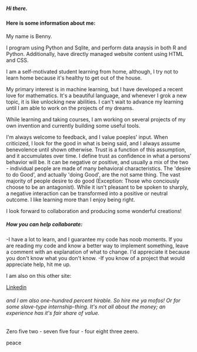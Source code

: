 ##### Hi there.

#### Here is some information about me:

My name is Benny.

I program using Python and Sqlite, and perform data anaysis in both R and Python. Additionally, have directly managed website content using HTML and CSS.

I am a self-motivated student learning from home, although, I try not to learn home because it's healthy to get out of the house.

My primary interest is in machine learning, but I have developed a recent love for mathematics. It's a beautiful language, and whenever I grok a new topic, it is like unlocking new abilities. I can't wait to advance my learning until I am able to work on the projects of my dreams.

While learning and taking courses, I am working on several projects of my own invention and currently building some useful tools.

I'm always welcome to feedback, and I value poeples' input. When criticized, I look for the good in what is being said, and I always assume benevolence until shown otherwise. Trust is a function of this assumption, and it accumulates over time. I define trust as confidence in what a persons' behavior will be. It can be negative or positive, and usually a mix of the two - individual people are made of many behavioral characteristics. The 'desire to do Good', and actually 'doing Good', are the not same thing. The vast majority of people desire to do good (Exception: Those who conciously choose to be an antagonist). While it isn't pleasant to be spoken to sharply, a negative interaction can be transformed into a positive or neutral outcome. I like learning more than I enjoy being right.

I look forward to collaboration and producing some wonderful creations!

##### How you can help collaborate:

-I have a lot to learn, and I guarantee my code has noob moments. If you are reading my code and know a better way to implement something, leave a comment with an explanation of what to change. I'd appreciate it because you don't know what you don't know. -If you know of a project that would appreciate help, hit me up.

I am also on this other site:

[Linkedin](https://www.linkedin.com/in/benjamin-elon-b484031b4/)

###### and I am also one-hundred percent hirable. So hire me ya mofos! Or for some slave-type internship-thing. It's not all about the money; an experience has it's fair share of value.

Zero five two - seven five four - four eight three zeero.

peace
